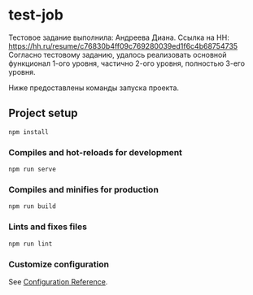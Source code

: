 # test-job
Тестовое задание выполнила: Андреева Диана. 
Ссылка на HH: https://hh.ru/resume/c76830b4ff09c769280039ed1f6c4b68754735
Согласно тестовому заданию, удалось реализовать основной функционал 1-ого уровня, частично 2-ого уровня, полностью 3-его уровня.


Ниже предоставлены команды запуска проекта.

## Project setup
```
npm install
```

### Compiles and hot-reloads for development
```
npm run serve
```

### Compiles and minifies for production
```
npm run build
```

### Lints and fixes files
```
npm run lint
```

### Customize configuration
See [Configuration Reference](https://cli.vuejs.org/config/).
